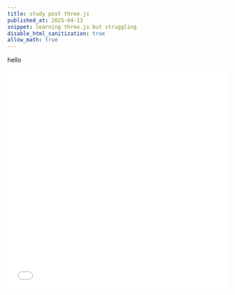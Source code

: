 ```yaml
---
title: study post three.js
published_at: 2025-04-13
snippet: learning three.js but struggling
disable_html_sanitization: true
allow_math: true
---
```


hello
<iframe src="/static/three-demo/index.html" width="100%" height="500" style="border: none;"></iframe>
